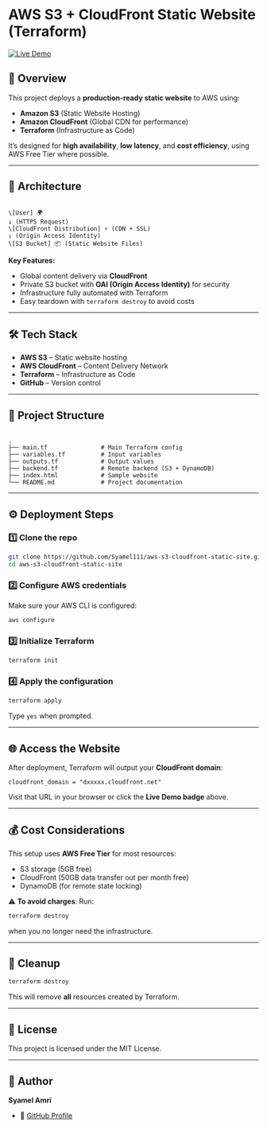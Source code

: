 # AWS S3 + CloudFront Static Website (Terraform)

[![Live Demo](https://img.shields.io/badge/Live%20Demo-Visit%20Site-brightgreen?style=for-the-badge)](https://dizmxc88hpi53.cloudfront.net/)

## 📌 Overview
This project deploys a **production-ready static website** to AWS using:
- **Amazon S3** (Static Website Hosting)
- **Amazon CloudFront** (Global CDN for performance)
- **Terraform** (Infrastructure as Code)

It’s designed for **high availability**, **low latency**, and **cost efficiency**, using AWS Free Tier where possible.

---

## 🚀 Architecture
```

\[User] 🌍
↓ (HTTPS Request)
\[CloudFront Distribution] ⚡ (CDN + SSL)
↓ (Origin Access Identity)
\[S3 Bucket] 📦 (Static Website Files)

```

**Key Features:**
- Global content delivery via **CloudFront**
- Private S3 bucket with **OAI (Origin Access Identity)** for security
- Infrastructure fully automated with Terraform
- Easy teardown with `terraform destroy` to avoid costs

---

## 🛠 Tech Stack
- **AWS S3** – Static website hosting
- **AWS CloudFront** – Content Delivery Network
- **Terraform** – Infrastructure as Code
- **GitHub** – Version control

---

## 📂 Project Structure
```

.
├── main.tf               # Main Terraform config
├── variables.tf          # Input variables
├── outputs.tf            # Output values
├── backend.tf            # Remote backend (S3 + DynamoDB)
├── index.html            # Sample website
└── README.md             # Project documentation

````

---

## ⚙️ Deployment Steps

### 1️⃣ Clone the repo
```bash
git clone https://github.com/Syamel111/aws-s3-cloudfront-static-site.git
cd aws-s3-cloudfront-static-site
````

### 2️⃣ Configure AWS credentials

Make sure your AWS CLI is configured:

```bash
aws configure
```

### 3️⃣ Initialize Terraform

```bash
terraform init
```

### 4️⃣ Apply the configuration

```bash
terraform apply
```

Type `yes` when prompted.

---

## 🌐 Access the Website

After deployment, Terraform will output your **CloudFront domain**:

```
cloudfront_domain = "dxxxxx.cloudfront.net"
```

Visit that URL in your browser or click the **Live Demo badge** above.

---

## 💰 Cost Considerations

This setup uses **AWS Free Tier** for most resources:

* S3 storage (5GB free)
* CloudFront (50GB data transfer out per month free)
* DynamoDB (for remote state locking)

⚠️ **To avoid charges**:
Run:

```bash
terraform destroy
```

when you no longer need the infrastructure.

---

## 🧹 Cleanup

```bash
terraform destroy
```

This will remove **all** resources created by Terraform.

---

## 📜 License

This project is licensed under the MIT License.

---

## 👤 Author

**Syamel Amri**

* 💼 [GitHub Profile](https://github.com/Syamel111)

```



